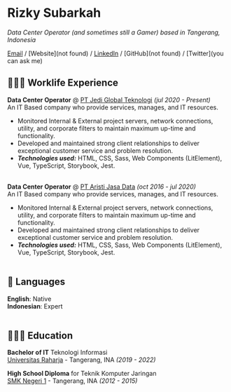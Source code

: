 # Rizky Subarkah

_Data Center Operator (and sometimes still a Gamer) based in Tangerang, Indonesia_ <br>

[Email](mailto:Rizkysubarkah0606@mail.com) / [Website](not found) / [LinkedIn](www.linkedin.com/in/rizky-subarkah-037583195) / [GitHub](not found) / [Twitter](you can ask me)

## 👩🏼‍💻 Worklife Experience

**Data Center Operator** @ [PT Jedi Global Teknologi](https://www.jedi.id) _(jul 2020 - Present)_ <br>
An IT Based company who provide services, manages, and IT resources.
  - Monitored Internal & External project servers, network connections, utility, and corporate filters to maintain maximum up-time and functionality.
  - Developed and maintained strong client relationships to deliver exceptional customer service and problem resolution.
  - **_Technologies used:_** HTML, CSS, Sass, Web Components (LitElement), Vue, TypeScript, Storybook, Jest.
<br><br>

**Data Center Operator** @ [PT Aristi Jasa Data](https://www.Aristijasadata.co.id) _(oct 2016 - jul 2020)_ <br>
An IT Based company who provide services, manages, and IT resources.
  - Monitored Internal & External project servers, network connections, utility, and corporate filters to maintain maximum up-time and functionality.
  - Developed and maintained strong client relationships to deliver exceptional customer service and problem resolution.
  - **_Technologies used:_** HTML, CSS, Sass, Web Components (LitElement), Vue, TypeScript, Storybook, Jest.
<br><br>


## 💬 Languages

**English**: Native <br>
**Indonesian**: Expert
<br><br>

## 👩🏼‍🎓 Education

**Bachelor of IT** Teknologi Informasi<br>
[Universitas Raharja](https://raharja.ac.id) - Tangerang, INA _(2019 - 2022)_

**High School Diploma** for Teknik Komputer Jaringan<br>
[SMK Negeri 1](https://www.smkn1-tng.sch.id) - Tangerang, INA _(2012 - 2015)_

